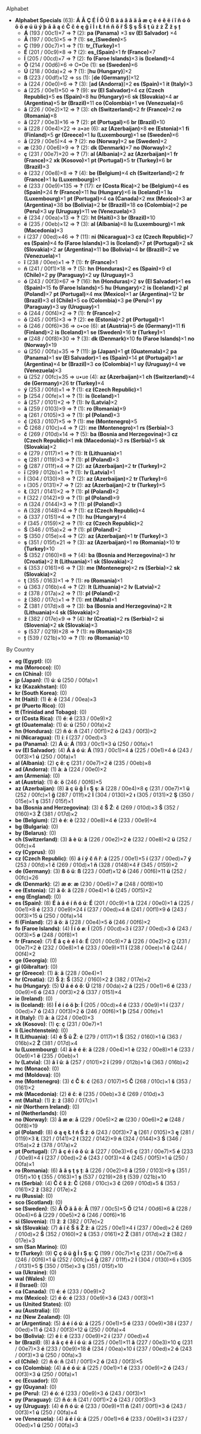 Alphabet

- **Alphabet Specials** (63):  **Á**  **Å**  **Ç**  **É**  **Í**  **Ö**  **Ú**  **ß**  **à**  **á**  **â**  **ã**  **ä**  **å**  **æ**  **ç**  **è**  **é**  **ê**  **ë**  **í**  **î**  **ñ**  **ó**  **ô**  **õ**  **ö**  **ø**  **ú**  **ü**  **ý**  **þ**  **ā**  **ă**  **ą**  **ć**  **Č**  **č**  **ė**  **ę**  **ğ**  **ī**  **İ**  **ı**  **Ł**  **ł**  **ń**  **ň**  **ő**  **ř**  **Ś**  **Ş**  **ş**  **Š**  **š**  **ţ**  **ū**  **ź**  **ż**  **Ž**  **ž**  **ș**  **ț** 
  - **Á** (193 / 00c1)×7 => **?** (2):  **pa (Panama)** ×3 **sv (El Salvador)** ×4
  - **Å** (197 / 00c5)×5 => **?** (1):  **se_(Sweden)**×5
  - **Ç** (199 / 00c7)×1 => **?** (1):  **tr_(Turkey)**×1
  - **É** (201 / 00c9)×8 => **?** (2):  **es_(Spain)**×1 **fr (France)**×7
  - **Í** (205 / 00cd)×7 => **?** (2):  **fo (Faroe Islands)**×3 **is (Iceland)**×4
  - **Ö** (214 / 00d6)×6 => O•Oe (1):  **se (Sweden)**×6
  - **Ú** (218 / 00da)×2 => **?** (1):  [**hu (Hungary)**]×2
  - **ß** (223 / 00df)×12 => ss (1):  [**de (Germany)**]×12
  - **à** (224 / 00e0)×6 => **?** (3):  [**ad (Andorra)**]×2 **es (Spain)**×1 **it (Italy)**×3
  - **á** (225 / 00e1)×50 => **?** (9):  **sv (El Salvador)**×4 **cz (Czech Republic)**×5 **es (Spain)**×8 **hu (Hungary)**×6 **sk (Slovakia)**×4 **ar (Argentina)**×5 **br (Brazil)**×11 **co (Colombia)**×1 **ve (Venezuela)**×6
  - **â** (226 / 00e2)×12 => **?** (3):  **ch (Switzerland)**×2 **fr (France)**×2 **ro (Romania)**×8
  - **ã** (227 / 00e3)×16 => **?** (2):  **pt (Portugal)**×6 **br (Brazil)**×10
  - **ä** (228 / 00e4)×22 => a•ae (6):  **az (Azerbaijan)**×8 **ee (Estonia)**×1 **fi (Finland)**×5 **gr (Greece)**×1 **lu (Luxembourg)**×1 **se (Sweden)**×6
  - **å** (229 / 00e5)×4 => **?** (2):  **no (Norway)**×2 **se (Sweden)**×2
  - **æ** (230 / 00e6)×9 => **?** (2):  **dk (Denmark)**×7 **no (Norway)**×2
  - **ç** (231 / 00e7)×20 => **?** (7):  **al (Albania)**×2 **az (Azerbaijan)**×1 **fr (France)**×2 **xk (Kosovo)**×1 **pt (Portugal)**×5 **tr (Turkey)**×6 **br (Brazil)**×3
  - **è** (232 / 00e8)×8 => **?** (4):  **be (Belgium)**×4 **ch (Switzerland)**×2 **fr (France)**×1 **lu (Luxembourg)**×1
  - **é** (233 / 00e9)×135 => **?** (17):  **cr (Costa Rica)**×2 **be (Belgium)**×4 **es (Spain)**×24 **fr (France)**×11 **hu (Hungary)**×6 **is (Iceland)**×1 **lu (Luxembourg)**×1 **pt (Portugal)**×4 **ca (Canada)**×2 **mx (Mexico)**×3 **ar (Argentina)**×38 **bo (Bolivia)**×2 **br (Brazil)**×18 **co (Colombia)**×2 **pe (Peru)**×3 **uy (Uruguay)**×11 **ve (Venezuela)**×3
  - **ê** (234 / 00ea)×13 => **?** (2):  **ht (Haiti)**×3 **br (Brazil)**×10
  - **ë** (235 / 00eb)×12 => **?** (3):  **al (Albania)**×8 **lu (Luxembourg)**×1 **mk (Macedonia)**×3
  - **í** (237 / 00ed)×46 => **?** (11):  **ni (Nicaragua)**×3 **cz (Czech Republic)**×7 **es (Spain)**×4 **fo (Faroe Islands)**×3 **is (Iceland)**×7 **pt (Portugal)**×2 **sk (Slovakia)**×2 **ar (Argentina)**×11 **bo (Bolivia)**×4 **br (Brazil)**×2 **ve (Venezuela)**×1
  - **î** (238 / 00ee)×1 => **?** (1):  **fr (France)**×1
  - **ñ** (241 / 00f1)×18 => **?** (5):  **hn (Honduras)**×2 **es (Spain)**×9 **cl (Chile)**×2 **py (Paraguay)**×2 **uy (Uruguay)**×3
  - **ó** (243 / 00f3)×67 => **?** (16):  **hn (Honduras)**×2 **sv (El Salvador)**×1 **es (Spain)**×15 **fo (Faroe Islands)**×5 **hu (Hungary)**×2 **is (Iceland)**×2 **pl (Poland)**×7 **pt (Portugal)**×4 **mx (Mexico)**×1 **ar (Argentina)**×12 **br (Brazil)**×3 **cl (Chile)**×5 **co (Colombia)**×3 **pe (Peru)**×1 **py (Paraguay)**×3 **uy (Uruguay)**×1
  - **ô** (244 / 00f4)×2 => **?** (1):  **fr (France)**×2
  - **õ** (245 / 00f5)×3 => **?** (2):  **ee (Estonia)**×2 **pt (Portugal)**×1
  - **ö** (246 / 00f6)×36 => o•oe (6):  **at (Austria)**×5 **de (Germany)**×11 **fi (Finland)**×2 **is (Iceland)**×1 **se (Sweden)**×16 **tr (Turkey)**×1
  - **ø** (248 / 00f8)×30 => **?** (3):  **dk (Denmark)**×10 **fo (Faroe Islands)**×1 **no (Norway)**×19
  - **ú** (250 / 00fa)×35 => **?** (11):  **jp (Japan)**×1 **gt (Guatemala)**×2 **pa (Panama)**×1 **sv (El Salvador)**×1 **es (Spain)**×14 **pt (Portugal)**×1 **ar (Argentina)**×4 **br (Brazil)**×3 **co (Colombia)**×1 **uy (Uruguay)**×4 **ve (Venezuela)**×3
  - **ü** (252 / 00fc)×35 => u•ue (4):  **az (Azerbaijan)**×1 **ch (Switzerland)**×4 **de (Germany)**×26 **tr (Turkey)**×4
  - **ý** (253 / 00fd)×1 => **?** (1):  **cz (Czech Republic)**×1
  - **þ** (254 / 00fe)×1 => **?** (1):  **is (Iceland)**×1
  - **ā** (257 / 0101)×2 => **?** (1):  **lv (Latvia)**×2
  - **ă** (259 / 0103)×9 => **?** (1):  **ro (Romania)**×9
  - **ą** (261 / 0105)×3 => **?** (1):  **pl (Poland)**×3
  - **ć** (263 / 0107)×5 => **?** (1):  **me (Montenegro)**×5
  - **Č** (268 / 010c)×4 => **?** (2):  **me (Montenegro)**×1 **rs (Serbia)**×3
  - **č** (269 / 010d)×14 => **?** (5):  **ba (Bosnia and Herzegovina)**×3 **cz (Czech Republic)**×1 **mk (Macedonia)**×3 **rs (Serbia)**×5 **sk (Slovakia)**×2
  - **ė** (279 / 0117)×1 => **?** (1):  **lt (Lithuania)**×1
  - **ę** (281 / 0119)×3 => **?** (1):  **pl (Poland)**×3
  - **ğ** (287 / 011f)×4 => **?** (2):  **az (Azerbaijan)**×2 **tr (Turkey)**×2
  - **ī** (299 / 012b)×1 => **?** (1):  **lv (Latvia)**×1
  - **İ** (304 / 0130)×8 => **?** (2):  **az (Azerbaijan)**×2 **tr (Turkey)**×6
  - **ı** (305 / 0131)×7 => **?** (2):  **az (Azerbaijan)**×2 **tr (Turkey)**×5
  - **Ł** (321 / 0141)×2 => **?** (1):  **pl (Poland)**×2
  - **ł** (322 / 0142)×9 => **?** (1):  **pl (Poland)**×9
  - **ń** (324 / 0144)×3 => **?** (1):  **pl (Poland)**×3
  - **ň** (328 / 0148)×4 => **?** (1):  **cz (Czech Republic)**×4
  - **ő** (337 / 0151)×4 => **?** (1):  **hu (Hungary)**×4
  - **ř** (345 / 0159)×2 => **?** (1):  **cz (Czech Republic)**×2
  - **Ś** (346 / 015a)×2 => **?** (1):  **pl (Poland)**×2
  - **Ş** (350 / 015e)×4 => **?** (2):  **az (Azerbaijan)**×1 **tr (Turkey)**×3
  - **ş** (351 / 015f)×21 => **?** (3):  **az (Azerbaijan)**×1 **ro (Romania)**×10 **tr (Turkey)**×10
  - **Š** (352 / 0160)×8 => **?** (4):  **ba (Bosnia and Herzegovina)**×3 **hr (Croatia)**×2 **lt (Lithuania)**×1 **sk (Slovakia)**×2
  - **š** (353 / 0161)×6 => **?** (3):  **me (Montenegro)**×2 **rs (Serbia)**×2 **sk (Slovakia)**×2
  - **ţ** (355 / 0163)×1 => **?** (1):  **ro (Romania)**×1
  - **ū** (363 / 016b)×4 => **?** (2):  **lt (Lithuania)**×2 **lv (Latvia)**×2
  - **ź** (378 / 017a)×2 => **?** (1):  **pl (Poland)**×2
  - **ż** (380 / 017c)×1 => **?** (1):  **mt (Malta)**×1
  - **Ž** (381 / 017d)×8 => **?** (3):  **ba (Bosnia and Herzegovina)**×2 **lt (Lithuania)**×4 **sk (Slovakia)**×2
  - **ž** (382 / 017e)×9 => **?** (4):  **hr (Croatia)**×2 **rs (Serbia)**×2 **si (Slovenia)**×2 **sk (Slovakia)**×3
  - **ș** (537 / 0219)×28 => **?** (1):  **ro (Romania)**×28
  - **ț** (539 / 021b)×10 => **?** (1):  **ro (Romania)**×10


By Country


- **eg (Egypt)**:  (0)
- **ma (Morocco)**:  (0)
- **cn (China)**:  (0)
- **jp (Japan)**:  (1) **ú**:  **ú** (250 / 00fa)×1 
- **kz (Kazakhstan)**:  (0)
- **kr (South Korea)**:  (0)
- **ht (Haiti)**:  (1) **ê**:  **ê** (234 / 00ea)×3 
- **pr (Puerto Rico)**:  (0)
- **tt (Trinidad and Tobago)**:  (0)
- **cr (Costa Rica)**:  (1) **é**:  **é** (233 / 00e9)×2 
- **gt (Guatemala)**:  (1) **ú**:  **ú** (250 / 00fa)×2 
- **hn (Honduras)**:  (2) **ñ** **ó**:  **ñ** (241 / 00f1)×2  **ó** (243 / 00f3)×2 
- **ni (Nicaragua)**:  (1) **í**:  **í** (237 / 00ed)×3 
- **pa (Panama)**:  (2) **Á** **ú**:  **Á** (193 / 00c1)×3  **ú** (250 / 00fa)×1 
- **sv (El Salvador)**:  (4) **Á** **á** **ó** **ú**:  **Á** (193 / 00c1)×4  **á** (225 / 00e1)×4  **ó** (243 / 00f3)×1  **ú** (250 / 00fa)×1 
- **al (Albania)**:  (2) **ç** **ë**:  **ç** (231 / 00e7)×2  **ë** (235 / 00eb)×8 
- **ad (Andorra)**:  (1) **à**:  **à** (224 / 00e0)×2 
- **am (Armenia)**:  (0)
- **at (Austria)**:  (1) **ö**:  **ö** (246 / 00f6)×5 
- **az (Azerbaijan)**:  (8) **ä** **ç** **ü** **ğ** **İ** **ı** **Ş** **ş**:  **ä** (228 / 00e4)×8  **ç** (231 / 00e7)×1  **ü** (252 / 00fc)×1  **ğ** (287 / 011f)×2  **İ** (304 / 0130)×2  **ı** (305 / 0131)×2  **Ş** (350 / 015e)×1  **ş** (351 / 015f)×1 
- **ba (Bosnia and Herzegovina)**:  (3) **č** **Š** **Ž**:  **č** (269 / 010d)×3  **Š** (352 / 0160)×3  **Ž** (381 / 017d)×2 
- **be (Belgium)**:  (2) **è** **é**:  **è** (232 / 00e8)×4  **é** (233 / 00e9)×4 
- **bg (Bulgaria)**:  (0)
- **by (Belarus)**:  (0)
- **ch (Switzerland)**:  (3) **â** **è** **ü**:  **â** (226 / 00e2)×2  **è** (232 / 00e8)×2  **ü** (252 / 00fc)×4 
- **cy (Cyprus)**:  (0)
- **cz (Czech Republic)**:  (6) **á** **í** **ý** **č** **ň** **ř**:  **á** (225 / 00e1)×5  **í** (237 / 00ed)×7  **ý** (253 / 00fd)×1  **č** (269 / 010d)×1  **ň** (328 / 0148)×4  **ř** (345 / 0159)×2 
- **de (Germany)**:  (3) **ß** **ö** **ü**:  **ß** (223 / 00df)×12  **ö** (246 / 00f6)×11  **ü** (252 / 00fc)×26 
- **dk (Denmark)**:  (2) **æ** **ø**:  **æ** (230 / 00e6)×7  **ø** (248 / 00f8)×10 
- **ee (Estonia)**:  (2) **ä** **õ**:  **ä** (228 / 00e4)×1  **õ** (245 / 00f5)×2 
- **eng (England)**:  (0)
- **es (Spain)**:  (8) **É** **à** **á** **é** **í** **ñ** **ó** **ú**:  **É** (201 / 00c9)×1  **à** (224 / 00e0)×1  **á** (225 / 00e1)×8  **é** (233 / 00e9)×24  **í** (237 / 00ed)×4  **ñ** (241 / 00f1)×9  **ó** (243 / 00f3)×15  **ú** (250 / 00fa)×14 
- **fi (Finland)**:  (2) **ä** **ö**:  **ä** (228 / 00e4)×5  **ö** (246 / 00f6)×2 
- **fo (Faroe Islands)**:  (4) **Í** **í** **ó** **ø**:  **Í** (205 / 00cd)×3  **í** (237 / 00ed)×3  **ó** (243 / 00f3)×5  **ø** (248 / 00f8)×1 
- **fr (France)**:  (7) **É** **â** **ç** **è** **é** **î** **ô**:  **É** (201 / 00c9)×7  **â** (226 / 00e2)×2  **ç** (231 / 00e7)×2  **è** (232 / 00e8)×1  **é** (233 / 00e9)×11  **î** (238 / 00ee)×1  **ô** (244 / 00f4)×2 
- **ge (Georgia)**:  (0)
- **gi (Gibraltar)**:  (0)
- **gr (Greece)**:  (1) **ä**:  **ä** (228 / 00e4)×1 
- **hr (Croatia)**:  (2) **Š** **ž**:  **Š** (352 / 0160)×2  **ž** (382 / 017e)×2 
- **hu (Hungary)**:  (5) **Ú** **á** **é** **ó** **ő**:  **Ú** (218 / 00da)×2  **á** (225 / 00e1)×6  **é** (233 / 00e9)×6  **ó** (243 / 00f3)×2  **ő** (337 / 0151)×4 
- **ie (Ireland)**:  (0)
- **is (Iceland)**:  (6) **Í** **é** **í** **ó** **ö** **þ**:  **Í** (205 / 00cd)×4  **é** (233 / 00e9)×1  **í** (237 / 00ed)×7  **ó** (243 / 00f3)×2  **ö** (246 / 00f6)×1  **þ** (254 / 00fe)×1 
- **it (Italy)**:  (1) **à**:  **à** (224 / 00e0)×3 
- **xk (Kosovo)**:  (1) **ç**:  **ç** (231 / 00e7)×1 
- **li (Liechtenstein)**:  (0)
- **lt (Lithuania)**:  (4) **ė** **Š** **ū** **Ž**:  **ė** (279 / 0117)×1  **Š** (352 / 0160)×1  **ū** (363 / 016b)×2  **Ž** (381 / 017d)×4 
- **lu (Luxembourg)**:  (4) **ä** **è** **é** **ë**:  **ä** (228 / 00e4)×1  **è** (232 / 00e8)×1  **é** (233 / 00e9)×1  **ë** (235 / 00eb)×1 
- **lv (Latvia)**:  (3) **ā** **ī** **ū**:  **ā** (257 / 0101)×2  **ī** (299 / 012b)×1  **ū** (363 / 016b)×2 
- **mc (Monaco)**:  (0)
- **md (Moldova)**:  (0)
- **me (Montenegro)**:  (3) **ć** **Č** **š**:  **ć** (263 / 0107)×5  **Č** (268 / 010c)×1  **š** (353 / 0161)×2 
- **mk (Macedonia)**:  (2) **ë** **č**:  **ë** (235 / 00eb)×3  **č** (269 / 010d)×3 
- **mt (Malta)**:  (1) **ż**:  **ż** (380 / 017c)×1 
- **nir (Northern Ireland)**:  (0)
- **nl (Netherlands)**:  (0)
- **no (Norway)**:  (3) **å** **æ** **ø**:  **å** (229 / 00e5)×2  **æ** (230 / 00e6)×2  **ø** (248 / 00f8)×19 
- **pl (Poland)**:  (8) **ó** **ą** **ę** **Ł** **ł** **ń** **Ś** **ź**:  **ó** (243 / 00f3)×7  **ą** (261 / 0105)×3  **ę** (281 / 0119)×3  **Ł** (321 / 0141)×2  **ł** (322 / 0142)×9  **ń** (324 / 0144)×3  **Ś** (346 / 015a)×2  **ź** (378 / 017a)×2 
- **pt (Portugal)**:  (7) **ã** **ç** **é** **í** **ó** **õ** **ú**:  **ã** (227 / 00e3)×6  **ç** (231 / 00e7)×5  **é** (233 / 00e9)×4  **í** (237 / 00ed)×2  **ó** (243 / 00f3)×4  **õ** (245 / 00f5)×1  **ú** (250 / 00fa)×1 
- **ro (Romania)**:  (6) **â** **ă** **ş** **ţ** **ș** **ț**:  **â** (226 / 00e2)×8  **ă** (259 / 0103)×9  **ş** (351 / 015f)×10  **ţ** (355 / 0163)×1  **ș** (537 / 0219)×28  **ț** (539 / 021b)×10 
- **rs (Serbia)**:  (4) **Č** **č** **š** **ž**:  **Č** (268 / 010c)×3  **č** (269 / 010d)×5  **š** (353 / 0161)×2  **ž** (382 / 017e)×2 
- **ru (Russia)**:  (0)
- **sco (Scotland)**:  (0)
- **se (Sweden)**:  (5) **Å** **Ö** **ä** **å** **ö**:  **Å** (197 / 00c5)×5  **Ö** (214 / 00d6)×6  **ä** (228 / 00e4)×6  **å** (229 / 00e5)×2  **ö** (246 / 00f6)×16 
- **si (Slovenia)**:  (1) **ž**:  **ž** (382 / 017e)×2 
- **sk (Slovakia)**:  (7) **á** **í** **č** **Š** **š** **Ž** **ž**:  **á** (225 / 00e1)×4  **í** (237 / 00ed)×2  **č** (269 / 010d)×2  **Š** (352 / 0160)×2  **š** (353 / 0161)×2  **Ž** (381 / 017d)×2  **ž** (382 / 017e)×3 
- **sm (San Marino)**:  (0)
- **tr (Turkey)**:  (9) **Ç** **ç** **ö** **ü** **ğ** **İ** **ı** **Ş** **ş**:  **Ç** (199 / 00c7)×1  **ç** (231 / 00e7)×6  **ö** (246 / 00f6)×1  **ü** (252 / 00fc)×4  **ğ** (287 / 011f)×2  **İ** (304 / 0130)×6  **ı** (305 / 0131)×5  **Ş** (350 / 015e)×3  **ş** (351 / 015f)×10 
- **ua (Ukraine)**:  (0)
- **wal (Wales)**:  (0)
- **il (Israel)**:  (0)
- **ca (Canada)**:  (1) **é**:  **é** (233 / 00e9)×2 
- **mx (Mexico)**:  (2) **é** **ó**:  **é** (233 / 00e9)×3  **ó** (243 / 00f3)×1 
- **us (United States)**:  (0)
- **au (Australia)**:  (0)
- **nz (New Zealand)**:  (0)
- **ar (Argentina)**:  (5) **á** **é** **í** **ó** **ú**:  **á** (225 / 00e1)×5  **é** (233 / 00e9)×38  **í** (237 / 00ed)×11  **ó** (243 / 00f3)×12  **ú** (250 / 00fa)×4 
- **bo (Bolivia)**:  (2) **é** **í**:  **é** (233 / 00e9)×2  **í** (237 / 00ed)×4 
- **br (Brazil)**:  (8) **á** **ã** **ç** **é** **ê** **í** **ó** **ú**:  **á** (225 / 00e1)×11  **ã** (227 / 00e3)×10  **ç** (231 / 00e7)×3  **é** (233 / 00e9)×18  **ê** (234 / 00ea)×10  **í** (237 / 00ed)×2  **ó** (243 / 00f3)×3  **ú** (250 / 00fa)×3 
- **cl (Chile)**:  (2) **ñ** **ó**:  **ñ** (241 / 00f1)×2  **ó** (243 / 00f3)×5 
- **co (Colombia)**:  (4) **á** **é** **ó** **ú**:  **á** (225 / 00e1)×1  **é** (233 / 00e9)×2  **ó** (243 / 00f3)×3  **ú** (250 / 00fa)×1 
- **ec (Ecuador)**:  (0)
- **gy (Guyana)**:  (0)
- **pe (Peru)**:  (2) **é** **ó**:  **é** (233 / 00e9)×3  **ó** (243 / 00f3)×1 
- **py (Paraguay)**:  (2) **ñ** **ó**:  **ñ** (241 / 00f1)×2  **ó** (243 / 00f3)×3 
- **uy (Uruguay)**:  (4) **é** **ñ** **ó** **ú**:  **é** (233 / 00e9)×11  **ñ** (241 / 00f1)×3  **ó** (243 / 00f3)×1  **ú** (250 / 00fa)×4 
- **ve (Venezuela)**:  (4) **á** **é** **í** **ú**:  **á** (225 / 00e1)×6  **é** (233 / 00e9)×3  **í** (237 / 00ed)×1  **ú** (250 / 00fa)×3 





